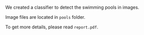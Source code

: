 We created a classifier to detect the swimming pools in images. 

Image files are located in ``pools`` folder. 

To get more details, please read ``report.pdf``.
